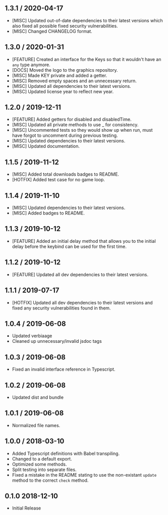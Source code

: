 ## 1.3.1 / 2020-04-17
- [MISC] Updated out-of-date dependencies to their latest versions which also fixed all possible fixed security vulnerabilities.
- [MISC] Changed CHANGELOG format.

## 1.3.0 / 2020-01-31
- [FEATURE] Created an interface for the Keys so that it wouldn't have an `any` type anymore.
- [DOCS] Moved the logo to the graphics repository.
- [MISC] Made KEY private and added a getter.
- [MISC] Removed empty spaces and an unnecessary return.
- [MISC] Updated all dependencies to their latest versions.
- [MISC] Updated license year to reflect new year.

## 1.2.0 / 2019-12-11
- [FEATURE] Added getters for disabled and disabledTime.
- [MISC] Updated all private methods to use _ for consistency.
- [MISC] Uncommented tests so they would show up when run, must have forgot to uncomment during previous testing.
- [MISC] Updated dependencies to their latest versions.
- [MISC] Updated documentation.

## 1.1.5 / 2019-11-12
- [MISC] Added total downloads badges to README.
- [HOTFIX] Added test case for no game loop.

## 1.1.4 / 2019-11-10
- [MISC] Updated dependencies to their latest versions.
- [MISC] Added badges to README.

## 1.1.3 / 2019-10-12
- [FEATURE] Added an initial delay method that allows you to the initial delay before the keybind can be used for the first time.

## 1.1.2 / 2019-10-12
- [FEATURE] Updated all dev dependencies to their latest versions.

## 1.1.1 / 2019-07-17
- [HOTFIX] Updated all dev dependencies to their latest versions and fixed any security vulnerabilities found in them.

## 1.0.4 / 2019-06-08
- Updated verbiaage
- Cleaned up unnecessary/invalid jsdoc tags

## 1.0.3 / 2019-06-08
- Fixed an invalid interface reference in Typescript.

## 1.0.2 / 2019-06-08
- Updated dist and bundle

## 1.0.1 / 2019-06-08
- Normalized file names.

## 1.0.0 / 2018-03-10
- Added Typescript definitions with Babel transpiling.
- Changed to a default export.
- Optimized some methods.
- Split testing into separate files.
- Fixed a mistake in the README stating to use the non-existant `update` method to the correct `check` method.

## 0.1.0 2018-12-10
- Initial Release